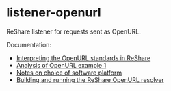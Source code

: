 # listener-openurl

ReShare listener for requests sent as OpenURL.

Documentation:

* [Interpreting the OpenURL standards in ReShare](doc/interpreting-OpenURL.md)
* [Analysis of OpenURL example 1](examples/example1-analysis.md)
* [Notes on choice of software platform](doc/platform-notes.md)
* [Building and running the ReShare OpenURL resolver](doc/invocation.md)

